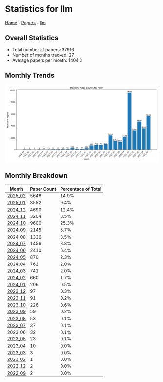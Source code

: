 # Statistics for llm

[Home](https://lixin97.github.io/arXivRadar) - [Papers](https://lixin97.github.io/arXivRadar/papers) - [llm](https://lixin97.github.io/arXivRadar/papers/llm)

## Overall Statistics

- Total number of papers: 37916
- Number of months tracked: 27
- Average papers per month: 1404.3

## Monthly Trends

![Monthly Paper Counts](monthly_stats.png)

## Monthly Breakdown

| Month | Paper Count | Percentage of Total |
| --- | --- | --- |
| [2025_02](./2025_02/papers_1.md) | 5648 | 14.9% |
| [2025_01](./2025_01/papers_1.md) | 3552 | 9.4% |
| [2024_12](./2024_12/papers_1.md) | 4690 | 12.4% |
| [2024_11](./2024_11/papers_1.md) | 3204 | 8.5% |
| [2024_10](./2024_10/papers_1.md) | 9600 | 25.3% |
| [2024_09](./2024_09/papers_1.md) | 2145 | 5.7% |
| [2024_08](./2024_08/papers_1.md) | 1336 | 3.5% |
| [2024_07](./2024_07/papers_1.md) | 1456 | 3.8% |
| [2024_06](./2024_06/papers_1.md) | 2410 | 6.4% |
| [2024_05](./2024_05/papers_1.md) | 870 | 2.3% |
| [2024_04](./2024_04/papers_1.md) | 762 | 2.0% |
| [2024_03](./2024_03/papers_1.md) | 741 | 2.0% |
| [2024_02](./2024_02/papers_1.md) | 660 | 1.7% |
| [2024_01](./2024_01/papers_1.md) | 206 | 0.5% |
| [2023_12](./2023_12/papers_1.md) | 97 | 0.3% |
| [2023_11](./2023_11/papers_1.md) | 91 | 0.2% |
| [2023_10](./2023_10/papers_1.md) | 226 | 0.6% |
| [2023_09](./2023_09/papers_1.md) | 59 | 0.2% |
| [2023_08](./2023_08/papers_1.md) | 53 | 0.1% |
| [2023_07](./2023_07/papers_1.md) | 37 | 0.1% |
| [2023_06](./2023_06/papers_1.md) | 32 | 0.1% |
| [2023_05](./2023_05/papers_1.md) | 23 | 0.1% |
| [2023_04](./2023_04/papers_1.md) | 10 | 0.0% |
| [2023_03](./2023_03/papers_1.md) | 3 | 0.0% |
| [2023_02](./2023_02/papers_1.md) | 1 | 0.0% |
| [2022_12](./2022_12/papers_1.md) | 2 | 0.0% |
| [2022_09](./2022_09/papers_1.md) | 2 | 0.0% |
